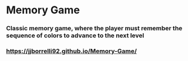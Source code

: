 # Memory Game

### Classic memory game, where the player must remember the sequence of colors to advance to the next level

### https://jjborrelli92.github.io/Memory-Game/
